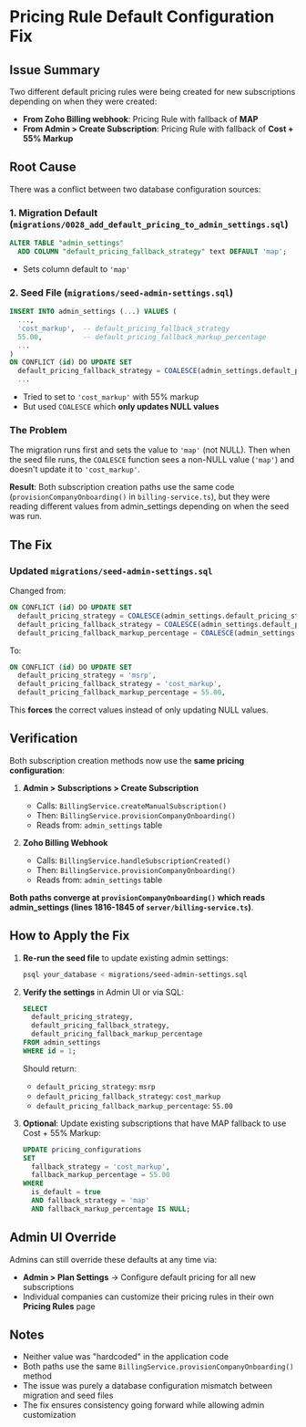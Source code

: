 # Pricing Rule Default Configuration Fix

## Issue Summary

Two different default pricing rules were being created for new subscriptions depending on when they were created:

- **From Zoho Billing webhook**: Pricing Rule with fallback of **MAP**
- **From Admin > Create Subscription**: Pricing Rule with fallback of **Cost + 55% Markup**

## Root Cause

There was a conflict between two database configuration sources:

### 1. Migration Default (`migrations/0028_add_default_pricing_to_admin_settings.sql`)
```sql
ALTER TABLE "admin_settings" 
  ADD COLUMN "default_pricing_fallback_strategy" text DEFAULT 'map';
```
- Sets column default to `'map'`

### 2. Seed File (`migrations/seed-admin-settings.sql`)
```sql
INSERT INTO admin_settings (...) VALUES (
  ...,
  'cost_markup',  -- default_pricing_fallback_strategy
  55.00,          -- default_pricing_fallback_markup_percentage
  ...
)
ON CONFLICT (id) DO UPDATE SET
  default_pricing_fallback_strategy = COALESCE(admin_settings.default_pricing_fallback_strategy, 'cost_markup'),
  ...
```
- Tried to set to `'cost_markup'` with 55% markup
- But used `COALESCE` which **only updates NULL values**

### The Problem

The migration runs first and sets the value to `'map'` (not NULL). Then when the seed file runs, the `COALESCE` function sees a non-NULL value (`'map'`) and doesn't update it to `'cost_markup'`.

**Result**: Both subscription creation paths use the same code (`provisionCompanyOnboarding()` in `billing-service.ts`), but they were reading different values from admin_settings depending on when the seed was run.

## The Fix

### Updated `migrations/seed-admin-settings.sql`

Changed from:
```sql
ON CONFLICT (id) DO UPDATE SET
  default_pricing_strategy = COALESCE(admin_settings.default_pricing_strategy, 'msrp'),
  default_pricing_fallback_strategy = COALESCE(admin_settings.default_pricing_fallback_strategy, 'cost_markup'),
  default_pricing_fallback_markup_percentage = COALESCE(admin_settings.default_pricing_fallback_markup_percentage, 55.00),
```

To:
```sql
ON CONFLICT (id) DO UPDATE SET
  default_pricing_strategy = 'msrp',
  default_pricing_fallback_strategy = 'cost_markup',
  default_pricing_fallback_markup_percentage = 55.00,
```

This **forces** the correct values instead of only updating NULL values.

## Verification

Both subscription creation methods now use the **same pricing configuration**:

1. **Admin > Subscriptions > Create Subscription**
   - Calls: `BillingService.createManualSubscription()`
   - Then: `BillingService.provisionCompanyOnboarding()`
   - Reads from: `admin_settings` table

2. **Zoho Billing Webhook**
   - Calls: `BillingService.handleSubscriptionCreated()`
   - Then: `BillingService.provisionCompanyOnboarding()`
   - Reads from: `admin_settings` table

**Both paths converge at `provisionCompanyOnboarding()` which reads admin_settings (lines 1816-1845 of `server/billing-service.ts`)**.

## How to Apply the Fix

1. **Re-run the seed file** to update existing admin settings:
   ```bash
   psql your_database < migrations/seed-admin-settings.sql
   ```

2. **Verify the settings** in Admin UI or via SQL:
   ```sql
   SELECT 
     default_pricing_strategy,
     default_pricing_fallback_strategy,
     default_pricing_fallback_markup_percentage
   FROM admin_settings
   WHERE id = 1;
   ```
   
   Should return:
   - `default_pricing_strategy`: `msrp`
   - `default_pricing_fallback_strategy`: `cost_markup`
   - `default_pricing_fallback_markup_percentage`: `55.00`

3. **Optional**: Update existing subscriptions that have MAP fallback to use Cost + 55% Markup:
   ```sql
   UPDATE pricing_configurations
   SET 
     fallback_strategy = 'cost_markup',
     fallback_markup_percentage = 55.00
   WHERE 
     is_default = true 
     AND fallback_strategy = 'map'
     AND fallback_markup_percentage IS NULL;
   ```

## Admin UI Override

Admins can still override these defaults at any time via:
- **Admin > Plan Settings** → Configure default pricing for all new subscriptions
- Individual companies can customize their pricing rules in their own **Pricing Rules** page

## Notes

- Neither value was "hardcoded" in the application code
- Both paths use the same `BillingService.provisionCompanyOnboarding()` method
- The issue was purely a database configuration mismatch between migration and seed files
- The fix ensures consistency going forward while allowing admin customization

